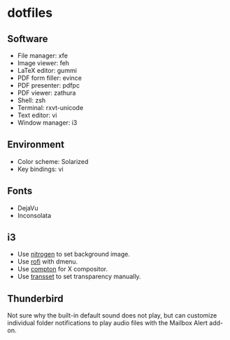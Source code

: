 dotfiles
========

Software
--------

* File manager: xfe
* Image viewer: feh
* LaTeX editor: gummi
* PDF form filler: evince
* PDF presenter: pdfpc
* PDF viewer: zathura
* Shell: zsh
* Terminal: rxvt-unicode
* Text editor: vi
* Window manager: i3

Environment
-----------

* Color scheme: Solarized
* Key bindings: vi

Fonts
-----

* DejaVu
* Inconsolata

i3
--

* Use [nitrogen](http://projects.l3ib.org/nitrogen/) to set background image.
* Use [rofi](https://davedavenport.github.io/rofi/) with dmenu.
* Use [compton](https://github.com/chjj/compton) for X compositor.
* Use [transset](http://cgit.freedesktop.org/xorg/app/transset/) to set
  transparency manually.

Thunderbird
-----------

Not sure why the built-in default sound does not play, but can customize
individual folder notifications to play audio files with the Mailbox Alert
add-on.
